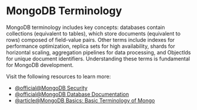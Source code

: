 # MongoDB Terminology

MongoDB terminology includes key concepts: databases contain collections (equivalent to tables), which store documents (equivalent to rows) composed of field-value pairs. Other terms include indexes for performance optimization, replica sets for high availability, shards for horizontal scaling, aggregation pipelines for data processing, and ObjectIds for unique document identifiers. Understanding these terms is fundamental for MongoDB development.

Visit the following resources to learn more:

- [@official@MongoDB Security](https://www.mongodb.com/docs/manual/security/)
- [@official@MongoDB Database Documentation](https://www.mongodb.com/docs/manual/reference/glossary/)
- [@article@MongoDB Basics: Basic Terminology of Mongo](https://medium.com/@gurbar.sidhu/mongodb-basics-1f111004e5d3)
